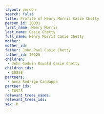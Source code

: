 ```yaml
---
layout: person
search: false
title: Profile of Henry Morris Casie Chetty
person_id: I0831
first_name: Henry Morris
last_name: Casie Chetty
full_name: Henry Morris Casie Chetty
mother: 
mother_id: 
father: John Paul Casie Chetty
father_id: I0925
children:
 - John Godwin Oswald Casie Chetty
children_ids:
 - I0830
partners:
 - Anna Rodrigo Candappa
partner_ids:
 - I0923
relevant_trees_names:
relevant_trees_ids:
sex: M
---
```


